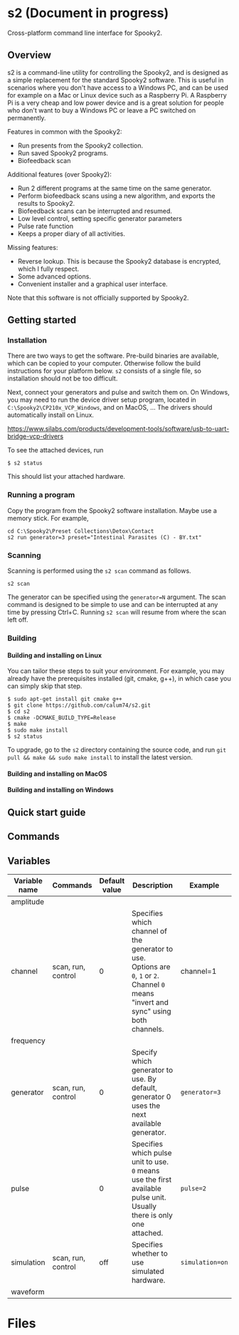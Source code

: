 # s2 (Document in progress)

Cross-platform command line interface for Spooky2.

## Overview

s2 is a command-line utility for controlling the Spooky2, and is designed as a simple replacement for the standard Spooky2 software. This is useful in scenarios where you don't have access to a Windows PC, and can be used for example on a Mac or Linux device such as a Raspberry Pi. A Raspberry Pi is a very cheap and low power device and is a great solution for people who don't want to buy a Windows PC or leave a PC switched on permanently.

Features in common with the Spooky2:
* Run presents from the Spooky2 collection.
* Run saved Spooky2 programs.
* Biofeedback scan

Additional features (over Spooky2):
* Run 2 different programs at the same time on the same generator.
* Perform biofeedback scans using a new algorithm, and exports the results to Spooky2.
* Biofeedback scans can be interrupted and resumed.
* Low level control, setting specific generator parameters
* Pulse rate function
* Keeps a proper diary of all activities.

Missing features:
* Reverse lookup. This is because the Spooky2 database is encrypted, which I fully respect.
* Some advanced options.
* Convenient installer and a graphical user interface.

Note that this software is not officially supported by Spooky2.


## Getting started

### Installation

There are two ways to get the software. Pre-build binaries are available, which can be copied to your computer. Otherwise follow the build instructions for your platform below. `s2` consists of a single file, so installation should not be too difficult.

Next, connect your generators and pulse and switch them on. On Windows, you may need to run the device driver setup program, located in `C:\Spooky2\CP210x_VCP_Windows`, and on MacOS, ... The drivers should automatically install on Linux.

https://www.silabs.com/products/development-tools/software/usb-to-uart-bridge-vcp-drivers

To see the attached devices, run

```
$ s2 status
```

This should list your attached hardware.

### Running a program

Copy the program from the Spooky2 software installation. Maybe use a memory stick. For example,

```
cd C:\Spooky2\Preset Collections\Detox\Contact
s2 run generator=3 preset="Intestinal Parasites (C) - BY.txt"
```

### Scanning

Scanning is performed using the `s2 scan` command as follows.

```
s2 scan
```

The generator can be specified using the `generator=N` argument. The scan command is designed to be simple to use and can be interrupted at any time by pressing Ctrl+C. Running `s2 scan` will resume from where the scan left off.

### Building

#### Building and installing on Linux

You can tailor these steps to suit your environment. For example, you may already have the prerequisites installed (git, cmake, g++), in which case you can simply skip that step.

```
$ sudo apt-get install git cmake g++
$ git clone https://github.com/calum74/s2.git
$ cd s2
$ cmake -DCMAKE_BUILD_TYPE=Release
$ make
$ sudo make install
$ s2 status
```

To upgrade, go to the `s2` directory containing the source code, and run `git pull && make && sudo make install` to install the latest version.

#### Building and installing on MacOS

#### Building and installing on Windows

## Quick start guide



## Commands

## Variables



| Variable name | Commands | Default value | Description | Example |
|---------------|----------|---------------|-------------|---------|
| amplitude |
| channel       | scan, run, control | 0 | Specifies which channel of the generator to use. Options are `0`, `1` or `2`. Channel `0` means "invert and sync" using both channels. | channel=1 |
| frequency |
| generator | scan, run, control | 0 | Specify which generator to use. By default, generator 0 uses the next available generator. | `generator=3` |
| pulse | | 0 | Specifies which pulse unit to use. `0` means use the first available pulse unit. Usually there is only one attached. | `pulse=2` |
| simulation | scan, run, control | off | Specifies whether to use simulated hardware. | `simulation=on` |
| waveform |


# Files
